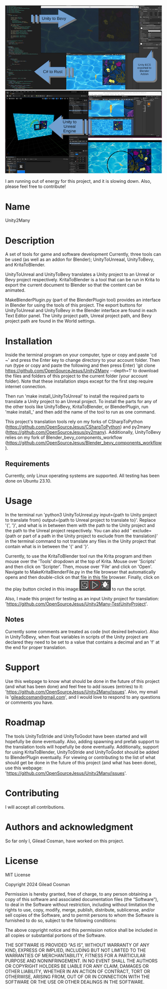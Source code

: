 ![alt text](image-1.png)
![alt text](image-2.png)

I am running out of energy for this project, and it is slowing down. Also, please feel free to contribute!

# Name
Unity2Many

# Description
A set of tools for game and software development  Currently, three tools can be used (as well as an addon for Blender); UnityToUnreaal, UnityToBevy, and KritaToBlender.

UnityToUnreal and UnityToBevy translates a Unity project to an Unreal or Bevy project respectively. KritaToBlender is a tool that can be run in Krita to export the current document to Blender so that the content can be animated.

MakeBlenderPlugin.py (part of the BlenderPlugin tool) provides an interface in Blender for using the tools of this project. The export buttons for UnityToUnreal and UnityToBevy in the Blender interface are found in each Text Editor panel. The Unity project path, Unreal project path, and Bevy project path are found in the World settings.

# Installation
Inside the terminal program on your computer, type or copy and paste 'cd ~' and press the Enter key to change directory to your account folder. Then run (type or copy and paste the following and then press Enter) 'git clone https://github.com/OpenSourceJesus/Unity2Many --depth=1' to download the files and folders of this project to the current folder (your account folder). Note that these installation steps except for the first step require internet connection.

Then run 'make install_UnityToUnreal' to install the required parts to translate a Unity project to an Unreal project. To install the parts for any of the other tools like UnityToBevy, KritaToBlender, or BlenderPlugin, run 'make install_' and then add the name of the tool to run as one command.

This project's translation tools rely on my forks of CSharpToPython (https://github.com/OpenSourceJesus/CSharpToPython) and py2many (https://github.com/OpenSourceJesus/py2many). Additionally, UnityToBevy relies on my fork of Blender_bevy_components_workflow (https://github.com/OpenSourceJesus/Blender_bevy_components_workflow).

## Requirements
Currently, only Linux operating systems are supported. All testing has been done on Ubuntu 23.10.

# Usage
In the terminal run 'python3 UnityToUnreal.py input={path to Unity project to translate from} output={path to Unreal project to translate to}'. Replace '{', '}', and what is in between them with the path to the Unity project and the path to the Unreal project respectively. You can also add ' exclude={path or part of a path in the Unity project to exclude from the translation}' in the terminal command to not translate any files in the Unity project that contain what is in between the '{' and '}'.

Currently, to use the KritaToBlender tool run the Krita program and then mouse over the 'Tools' dropdown at the top of Krita. Mouse over 'Scripts' and then click on 'Scripter'. Then, mouse over 'File' and click on 'Open'. Navigate to MakeKritaBlenderFile.py in the file browser that automatically opens and then double-click on that file in this file browser. Finally, click on the play button circled in this image:![alt text](image.png) to run the script.

Also, I made this project for testing as an input Unity project for translation: 'https://github.com/OpenSourceJesus/Unity2Many-TestUnityProject'.

## Notes
Currently some comments are treated as code (not desired behvaior). Also in UnityToBevy, when float variables in scripts of the Unity project are declared they need to be set to a value that contains a decimal and an 'f' at the end for proper translation.

# Support
Use this webpage to know what should be done in the future of this project (and what has been done) and feel free to add issues (entries) to it: 'https://github.com/OpenSourceJesus/Unity2Many/issues'. Also, my email is 'gileadcosman@gmail.com', and I would love to respond to any questions or comments you have.

# Roadmap
The tools UnityToStride and UnityToGodot have been started and will hopefully be done eventually. Also, adding spawning and prefab support to the translation tools will hopefully be done eventually. Additionally, support for using KritaToBlender, UnityToStride and UnityToGodot should be added to BlenderPlugin eventually. For viewing or contributing to the list of what should get be done in the future of this project (and what has been done), use this webpage: 'https://github.com/OpenSourceJesus/Unity2Many/issues'.

# Contributing
I will accept all contributions.

# Authors and acknowledgment
So far only I, Gilead Cosman, have worked on this project.

# License
MIT License

Copyright 2024 Gilead Cosman

Permission is hereby granted, free of charge, to any person obtaining a copy of this software and associated documentation files (the “Software”), to deal in the Software without restriction, including without limitation the rights to use, copy, modify, merge, publish, distribute, sublicense, and/or sell copies of the Software, and to permit persons to whom the Software is furnished to do so, subject to the following conditions:

The above copyright notice and this permission notice shall be included in all copies or substantial portions of the Software.

THE SOFTWARE IS PROVIDED “AS IS”, WITHOUT WARRANTY OF ANY KIND, EXPRESS OR IMPLIED, INCLUDING BUT NOT LIMITED TO THE WARRANTIES OF MERCHANTABILITY, FITNESS FOR A PARTICULAR PURPOSE AND NONINFRINGEMENT. IN NO EVENT SHALL THE AUTHORS OR COPYRIGHT HOLDERS BE LIABLE FOR ANY CLAIM, DAMAGES OR OTHER LIABILITY, WHETHER IN AN ACTION OF CONTRACT, TORT OR OTHERWISE, ARISING FROM, OUT OF OR IN CONNECTION WITH THE SOFTWARE OR THE USE OR OTHER DEALINGS IN THE SOFTWARE.